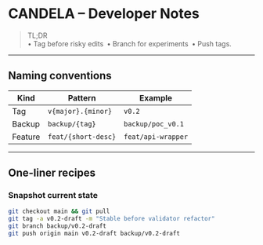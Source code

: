 # CANDELA – Developer Notes

> TL;DR  
> • Tag before risky edits • Branch for experiments • Push tags.

---

## Naming conventions
| Kind   | Pattern               | Example              |
|--------|-----------------------|----------------------|
| Tag    | `v{major}.{minor}`    | `v0.2`               |
| Backup | `backup/{tag}`        | `backup/poc_v0.1`    |
| Feature| `feat/{short-desc}`   | `feat/api-wrapper`   |

---

## One-liner recipes

### Snapshot current state
```bash
git checkout main && git pull
git tag -a v0.2-draft -m "Stable before validator refactor"
git branch backup/v0.2-draft
git push origin main v0.2-draft backup/v0.2-draft
